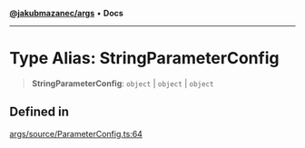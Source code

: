 [**@jakubmazanec/args**](../README.md) • **Docs**

---

# Type Alias: StringParameterConfig

> **StringParameterConfig**: `object` \| `object` \| `object`

## Defined in

[args/source/ParameterConfig.ts:64](https://github.com/jakubmazanec/tools/blob/2afd81e4680434017b6f838733fd5ccd928cec42/packages/args/source/ParameterConfig.ts#L64)
